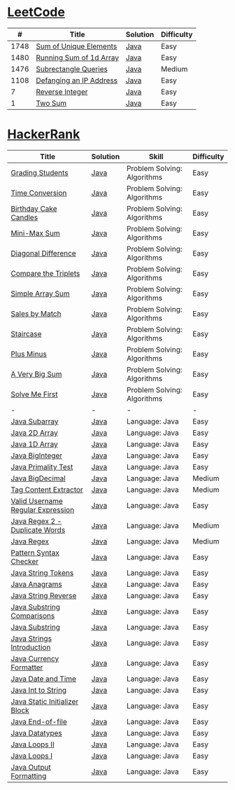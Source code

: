 # [LeetCode](https://leetcode.com/)

| # | Title | Solution | Difficulty |
|---| ----- | -------- | ---------- |
|1748|[Sum of Unique Elements](https://leetcode.com/problems/sum-of-unique-elements/) | [Java](https://github.com/MaksNazarenko/competitive-programming/tree/master/leetcode/java/com/maksnazarenko/sum_of_unique_elements)|Easy|
|1480|[Running Sum of 1d Array](https://leetcode.com/problems/running-sum-of-1d-array/) | [Java](https://github.com/MaksNazarenko/competitive-programming/tree/master/leetcode/java/com/maksnazarenko/running_sum_of_1d_array)|Easy|
|1476|[Subrectangle Queries](https://leetcode.com/problems/subrectangle-queries/) | [Java](https://github.com/MaksNazarenko/competitive-programming/tree/master/leetcode/java/com/maksnazarenko/subrectangle_queries)|Medium|
|1108|[Defanging an IP Address](https://leetcode.com/problems/defanging-an-ip-address/) | [Java](https://github.com/MaksNazarenko/competitive-programming/tree/master/leetcode/java/com/maksnazarenko/defanging_an_ip_address)|Easy|
|7|[Reverse Integer](https://leetcode.com/problems/reverse-integer/) | [Java](https://github.com/MaksNazarenko/competitive-programming/tree/master/leetcode/java/com/maksnazarenko/reverse_integer)|Easy|
|1|[Two Sum](https://leetcode.com/problems/two-sum/) | [Java](https://github.com/MaksNazarenko/competitive-programming/tree/master/leetcode/java/com/maksnazarenko/two_sum)|Easy|


# [HackerRank](https://www.hackerrank.com/)

| Title | Solution | Skill|Difficulty |
| ----- | -------- | ---- |---------- |
|[Grading Students](https://www.hackerrank.com/challenges/grading/problem) | [Java](https://github.com/MaksNazarenko/competitive-programming/tree/master/hackerrank/java/com/maksnazarenko/problem_solving/algorithms/grading)|Problem Solving: Algorithms|Easy|
|[Time Conversion](https://www.hackerrank.com/challenges/time-conversion/problem) | [Java](https://github.com/MaksNazarenko/competitive-programming/tree/master/hackerrank/java/com/maksnazarenko/problem_solving/algorithms/time_conversion)|Problem Solving: Algorithms|Easy|
|[Birthday Cake Candles](https://www.hackerrank.com/challenges/birthday-cake-candles/problem) | [Java](https://github.com/MaksNazarenko/competitive-programming/tree/master/hackerrank/java/com/maksnazarenko/problem_solving/algorithms/birthday_cake_candles)|Problem Solving: Algorithms|Easy|
|[Mini-Max Sum](https://www.hackerrank.com/challenges/mini-max-sum/problem) | [Java](https://github.com/MaksNazarenko/competitive-programming/tree/master/hackerrank/java/com/maksnazarenko/problem_solving/algorithms/mini_max_sum)|Problem Solving: Algorithms|Easy|
|[Diagonal Difference](https://www.hackerrank.com/challenges/diagonal-difference/problem) | [Java](https://github.com/MaksNazarenko/competitive-programming/tree/master/hackerrank/java/com/maksnazarenko/problem_solving/algorithms/diagonal_difference)|Problem Solving: Algorithms|Easy|
|[Compare the Triplets](https://www.hackerrank.com/challenges/compare-the-triplets/problem) | [Java](https://github.com/MaksNazarenko/competitive-programming/tree/master/hackerrank/java/com/maksnazarenko/problem_solving/algorithms/compare_the_triplets)|Problem Solving: Algorithms|Easy|
|[Simple Array Sum](https://www.hackerrank.com/challenges/simple-array-sum/problem) | [Java](https://github.com/MaksNazarenko/competitive-programming/tree/master/hackerrank/java/com/maksnazarenko/problem_solving/algorithms/simple_array_sum)|Problem Solving: Algorithms|Easy|
|[Sales by Match](https://www.hackerrank.com/challenges/sock-merchant/problem) | [Java](https://github.com/MaksNazarenko/competitive-programming/tree/master/hackerrank/java/com/maksnazarenko/problem_solving/algorithms/sales_by_match)|Problem Solving: Algorithms|Easy|
|[Staircase](https://www.hackerrank.com/challenges/staircase/problem) | [Java](https://github.com/MaksNazarenko/competitive-programming/tree/master/hackerrank/java/com/maksnazarenko/problem_solving/algorithms/staircase)|Problem Solving: Algorithms|Easy|
|[Plus Minus](https://www.hackerrank.com/challenges/plus-minus/problem) | [Java](https://github.com/MaksNazarenko/competitive-programming/tree/master/hackerrank/java/com/maksnazarenko/problem_solving/algorithms/plus_minus)|Problem Solving: Algorithms|Easy|
|[A Very Big Sum](https://www.hackerrank.com/challenges/a-very-big-sum/problem) | [Java](https://github.com/MaksNazarenko/competitive-programming/tree/master/hackerrank/java/com/maksnazarenko/problem_solving/algorithms/a_very_big_sum)|Problem Solving: Algorithms|Easy|
|[Solve Me First](https://www.hackerrank.com/challenges/solve-me-first/problem) | [Java](https://github.com/MaksNazarenko/competitive-programming/tree/master/hackerrank/java/com/maksnazarenko/problem_solving/algorithms/solve_me_first)|Problem Solving: Algorithms|Easy|
|-|-|-|-|
|[Java Subarray](https://www.hackerrank.com/challenges/java-negative-subarray/problem) | [Java](https://github.com/MaksNazarenko/competitive-programming/tree/master/hackerrank/java/com/maksnazarenko/language_proficiency/java/java_negative_subarray)|Language: Java|Easy|
|[Java 2D Array](https://www.hackerrank.com/challenges/java-2d-array/problem) | [Java](https://github.com/MaksNazarenko/competitive-programming/tree/master/hackerrank/java/com/maksnazarenko/language_proficiency/java/java_2d_array)|Language: Java|Easy|
|[Java 1D Array](https://www.hackerrank.com/challenges/java-1d-array-introduction/problem) | [Java](https://github.com/MaksNazarenko/competitive-programming/tree/master/hackerrank/java/com/maksnazarenko/language_proficiency/java/java_1d_array_introduction)|Language: Java|Easy|
|[Java BigInteger](https://www.hackerrank.com/challenges/java-biginteger/problem) | [Java](https://github.com/MaksNazarenko/competitive-programming/tree/master/hackerrank/java/com/maksnazarenko/language_proficiency/java/java_biginteger)|Language: Java|Easy|
|[Java Primality Test](https://www.hackerrank.com/challenges/java-primality-test/problem) | [Java](https://github.com/MaksNazarenko/competitive-programming/tree/master/hackerrank/java/com/maksnazarenko/language_proficiency/java/java_primality_test)|Language: Java|Easy|
|[Java BigDecimal](https://www.hackerrank.com/challenges/java-bigdecimal/problem) | [Java](https://github.com/MaksNazarenko/competitive-programming/tree/master/hackerrank/java/com/maksnazarenko/language_proficiency/java/java_bigdecimal)|Language: Java|Medium|
|[Tag Content Extractor](https://www.hackerrank.com/challenges/tag-content-extractor/problem) | [Java](https://github.com/MaksNazarenko/competitive-programming/tree/master/hackerrank/java/com/maksnazarenko/language_proficiency/java/tag_content_extractor)|Language: Java|Medium|
|[Valid Username Regular Expression](https://www.hackerrank.com/challenges/valid-username-checker/problem) | [Java](https://github.com/MaksNazarenko/competitive-programming/tree/master/hackerrank/java/com/maksnazarenko/language_proficiency/java/valid_username_checker)|Language: Java|Easy|
|[Java Regex 2 - Duplicate Words](https://www.hackerrank.com/challenges/duplicate-word/problem) | [Java](https://github.com/MaksNazarenko/competitive-programming/tree/master/hackerrank/java/com/maksnazarenko/language_proficiency/java/duplicate_word)|Language: Java|Medium|
|[Java Regex](https://www.hackerrank.com/challenges/java-regex/problem) | [Java](https://github.com/MaksNazarenko/competitive-programming/tree/master/hackerrank/java/com/maksnazarenko/language_proficiency/java/java_regex)|Language: Java|Medium|
|[Pattern Syntax Checker](https://www.hackerrank.com/challenges/pattern-syntax-checker/problem) | [Java](https://github.com/MaksNazarenko/competitive-programming/tree/master/hackerrank/java/com/maksnazarenko/language_proficiency/java/pattern_syntax_checker)|Language: Java|Easy|
|[Java String Tokens](https://www.hackerrank.com/challenges/java-string-tokens/problem) | [Java](https://github.com/MaksNazarenko/competitive-programming/tree/master/hackerrank/java/com/maksnazarenko/language_proficiency/java/java_string_tokens)|Language: Java|Easy|
|[Java Anagrams](https://www.hackerrank.com/challenges/java-anagrams/problem) | [Java](https://github.com/MaksNazarenko/competitive-programming/tree/master/hackerrank/java/com/maksnazarenko/language_proficiency/java/java_anagrams)|Language: Java|Easy|
|[Java String Reverse](https://www.hackerrank.com/challenges/java-string-reverse/problem) | [Java](https://github.com/MaksNazarenko/competitive-programming/tree/master/hackerrank/java/com/maksnazarenko/language_proficiency/java/java_string_reverse)|Language: Java|Easy|
|[Java Substring Comparisons](https://www.hackerrank.com/challenges/java-string-compare/problem) | [Java](https://github.com/MaksNazarenko/competitive-programming/tree/master/hackerrank/java/com/maksnazarenko/language_proficiency/java/java_string_compare)|Language: Java|Easy|
|[Java Substring](https://www.hackerrank.com/challenges/java-substring/problem) | [Java](https://github.com/MaksNazarenko/competitive-programming/tree/master/hackerrank/java/com/maksnazarenko/language_proficiency/java/java_substring)|Language: Java|Easy|
|[Java Strings Introduction](https://www.hackerrank.com/challenges/java-strings-introduction/problem) | [Java](https://github.com/MaksNazarenko/competitive-programming/tree/master/hackerrank/java/com/maksnazarenko/language_proficiency/java/java_strings_introduction)|Language: Java|Easy|
|[Java Currency Formatter](https://www.hackerrank.com/challenges/java-currency-formatter/problem) | [Java](https://github.com/MaksNazarenko/competitive-programming/tree/master/hackerrank/java/com/maksnazarenko/language_proficiency/java/java_currency_formatter)|Language: Java|Easy|
|[Java Date and Time](https://www.hackerrank.com/challenges/java-date-and-time/problem) | [Java](https://github.com/MaksNazarenko/competitive-programming/tree/master/hackerrank/java/com/maksnazarenko/language_proficiency/java/java_date_and_time)|Language: Java|Easy|
|[Java Int to String](https://www.hackerrank.com/challenges/java-int-to-string/problem) | [Java](https://github.com/MaksNazarenko/competitive-programming/tree/master/hackerrank/java/com/maksnazarenko/language_proficiency/java/java_int_to_string)|Language: Java|Easy|
|[Java Static Initializer Block](https://www.hackerrank.com/challenges/java-static-initializer-block/problem) | [Java](https://github.com/MaksNazarenko/competitive-programming/tree/master/hackerrank/java/com/maksnazarenko/language_proficiency/java/java_static_initializer_block)|Language: Java|Easy|
|[Java End-of-file](https://www.hackerrank.com/challenges/java-end-of-file/problem) | [Java](https://github.com/MaksNazarenko/competitive-programming/tree/master/hackerrank/java/com/maksnazarenko/language_proficiency/java/java_end_of_file)|Language: Java|Easy|
|[Java Datatypes](https://www.hackerrank.com/challenges/java-datatypes/problem) | [Java](https://github.com/MaksNazarenko/competitive-programming/tree/master/hackerrank/java/com/maksnazarenko/language_proficiency/java/java_datatypes)|Language: Java|Easy|
|[Java Loops II](https://www.hackerrank.com/challenges/java-loops/problem) | [Java](https://github.com/MaksNazarenko/competitive-programming/tree/master/hackerrank/java/com/maksnazarenko/language_proficiency/java/java_loops)|Language: Java|Easy|
|[Java Loops I](https://www.hackerrank.com/challenges/java-loops-i/problem) | [Java](https://github.com/MaksNazarenko/competitive-programming/tree/master/hackerrank/java/com/maksnazarenko/language_proficiency/java/java_loops_i)|Language: Java|Easy|
|[Java Output Formatting](https://www.hackerrank.com/challenges/java-output-formatting/problem) | [Java](https://github.com/MaksNazarenko/competitive-programming/tree/master/hackerrank/java/com/maksnazarenko/language_proficiency/java/java_output_formatting)|Language: Java|Easy|
